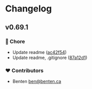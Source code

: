 # Changelog


## v0.69.1


### 🏡 Chore

- Update readme ([ac42f54](https://github.com/packageRepo/packageName/commit/ac42f54))
- Update readme, .gitignore ([87a12d1](https://github.com/packageRepo/packageName/commit/87a12d1))

### ❤️ Contributors

- Benten <ben@benten.ca>

